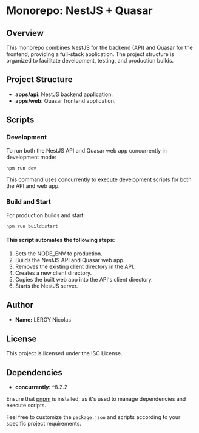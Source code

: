 # Monorepo: NestJS + Quasar

## Overview

This monorepo combines NestJS for the backend (API) and Quasar for the frontend, providing a full-stack application. The project structure is organized to facilitate development, testing, and production builds.

## Project Structure

- **apps/api**: NestJS backend application.
- **apps/web**: Quasar frontend application.

## Scripts

### Development

To run both the NestJS API and Quasar web app concurrently in development mode:

```bash
npm run dev
```

This command uses concurrently to execute development scripts for both the API and web app.

### Build and Start

For production builds and start:

```bash
npm run build:start
```

#### This script automates the following steps:

1. Sets the NODE_ENV to production.
2. Builds the NestJS API and Quasar web app.
3. Removes the existing client directory in the API.
4. Creates a new client directory.
5. Copies the built web app into the API's client directory.
6. Starts the NestJS server.

## Author

- **Name:** LEROY Nicolas

## License

This project is licensed under the ISC License.

## Dependencies

- **concurrently:** ^8.2.2

Ensure that [pnpm](https://pnpm.io/) is installed, as it's used to manage dependencies and execute scripts.

Feel free to customize the `package.json` and scripts according to your specific project requirements.

